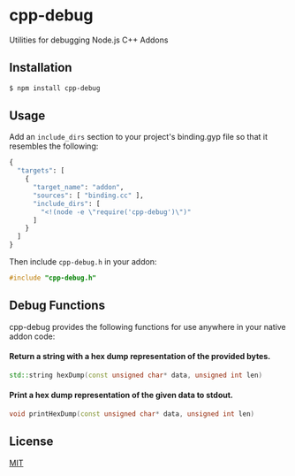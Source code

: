 # cpp-debug

Utilities for debugging Node.js C++ Addons

## Installation

```bash
$ npm install cpp-debug
```

## Usage

Add an `include_dirs` section to your project's binding.gyp file so that it resembles the following:

```py
{
  "targets": [
    {
      "target_name": "addon",
      "sources": [ "binding.cc" ],
      "include_dirs": [
        "<!(node -e \"require('cpp-debug')\")"
      ]
    }
  ]
}
```

Then include `cpp-debug.h` in your addon:

```cpp
#include "cpp-debug.h"
```

## Debug Functions

cpp-debug provides the following functions for use anywhere in your native addon code:

#### Return a string with a hex dump representation of the provided bytes.

```cpp
std::string hexDump(const unsigned char* data, unsigned int len)
```

#### Print a hex dump representation of the given data to stdout.

```cpp
void printHexDump(const unsigned char* data, unsigned int len)
```

## License

  [MIT](LICENSE)
